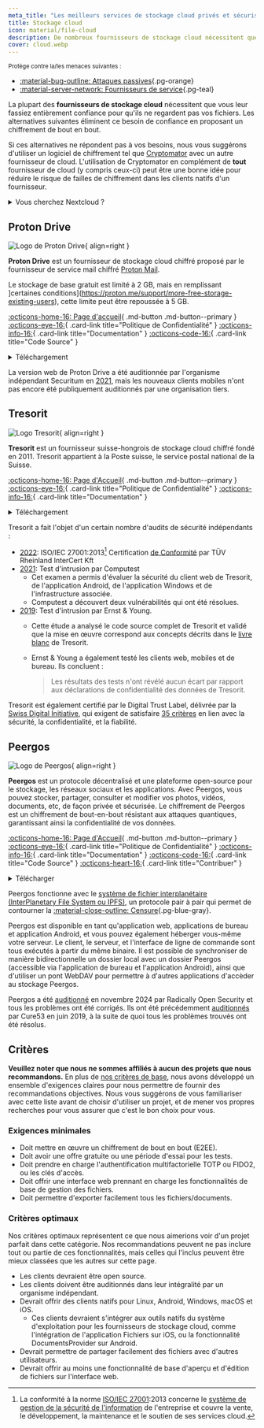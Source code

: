 ```yaml
---
meta_title: "Les meilleurs services de stockage cloud privés et sécurisés - Privacy Guides"
title: Stockage cloud
icon: material/file-cloud
description: De nombreux fournisseurs de stockage cloud nécessitent que vous leur fassiez confiance pour ne pas consulter vos fichiers. Voici des alternatives privées !
cover: cloud.webp
---
```


<small>Protège contre la/les menaces suivantes :</small>

- [:material-bug-outline: Attaques passives](basics/common-threats.md#security-and-privacy ""){.pg-orange}
- [:material-server-network: Fournisseurs de service](basics/common-threats.md#privacy-from-service-providers ""){.pg-teal}

La plupart des **fournisseurs de stockage cloud** nécessitent que vous leur fassiez entièrement confiance pour qu'ils ne regardent pas vos fichiers. Les alternatives suivantes éliminent ce besoin de confiance en proposant un chiffrement de bout en bout.

Si ces alternatives ne répondent pas à vos besoins, nous vous suggérons d'utiliser un logiciel de chiffrement tel que [Cryptomator](encryption.md#cryptomator-cloud) avec un autre fournisseur de cloud. L'utilisation de Cryptomator en complément de **tout** fournisseur de cloud (y compris ceux-ci) peut être une bonne idée pour réduire le risque de failles de chiffrement dans les clients natifs d'un fournisseur.

<details class="admonition info" markdown>
<summary>Vous cherchez Nextcloud ?</summary>

Pour nos lecteurs les plus avancés, nous [recommandons toujours](self-hosting/file-management.md#nextcloud) Nextcloud en tant que gestionnaire de fichier autohébergé, mais nous ne recommandons pas les fournisseurs de stockage proposés par Nextcloud pour le moment, car nous ne [recommandons pas](https://discuss.privacyguides.net/t/dont-recommend-nextcloud-e2ee/10352/29) la fonctionnalité de chiffrement de bout-en-bout de Nextcloud pour les utilisateurs moyens.

</details>

## Proton Drive

<div class="admonition recommendation" markdown>

![Logo de Proton Drive](assets/img/cloud/protondrive.svg){ align=right }

**Proton Drive** est un fournisseur de stockage cloud chiffré proposé par le fournisseur de service mail chiffré [Proton Mail](email.md#proton-mail).

Le stockage de base gratuit est limité à 2 GB, mais en remplissant ]certaines conditions](https://proton.me/support/more-free-storage-existing-users), cette limite peut être repoussée à 5 GB.

[:octicons-home-16: Page d'accueil](https://proton.me/drive){ .md-button .md-button--primary }
[:octicons-eye-16:](https://proton.me/drive/privacy-policy){ .card-link title="Politique de Confidentialité" }
[:octicons-info-16:](https://proton.me/support/drive){ .card-link title="Documentation" }
[:octicons-code-16:](https://github.com/ProtonMail/WebClients){ .card-link title="Code Source" }

<details class="downloads" markdown>
<summary>Téléchargement</summary>

- [:simple-googleplay: Google Play](https://play.google.com/store/apps/details?id=me.proton.android.drive)
- [:simple-appstore: App Store](https://apps.apple.com/app/id1509667851)
- [:fontawesome-brands-windows: Windows](https://proton.me/drive/download)
- [:simple-apple: macOS](https://proton.me/drive/download)

</details>

</div>

La version web de Proton Drive a été auditionnée par l'organisme indépendant Securitum en [2021](https://proton.me/community/open-source), mais les nouveaux clients mobiles n'ont pas encore été publiquement auditionnés par une organisation tiers.

## Tresorit

<div class="admonition recommendation" markdown>

![Logo Tresorit](assets/img/cloud/tresorit.svg){ align=right }

**Tresorit** est un fournisseur suisse-hongrois de stockage cloud chiffré fondé en 2011. Tresorit appartient à la Poste suisse, le service postal national de la Suisse.

[:octicons-home-16: Page d'Accueil](https://tresorit.com){ .md-button .md-button--primary }
[:octicons-eye-16:](https://tresorit.com/legal/privacy-policy){ .card-link title="Politique de Confidentialité" }
[:octicons-info-16:](https://support.tresorit.com){ .card-link title="Documentation" }

<details class="downloads" markdown>
<summary>Téléchargement</summary>

- [:simple-googleplay: Google Play](https://play.google.com/store/apps/details?id=com.tresorit.mobile)
- [:simple-appstore: App Store](https://apps.apple.com/app/id722163232)
- [:fontawesome-brands-windows: Windows](https://tresorit.com/download)
- [:simple-apple: macOS](https://tresorit.com/download)
- [:simple-linux: Linux](https://tresorit.com/download)

</details>

</div>

Tresorit a fait l'objet d'un certain nombre d'audits de sécurité indépendants :

- [2022](https://tresorit.com/blog/tresorit-receives-iso-27001-certification): ISO/IEC 27001:2013[^1] Certification [de Conformité](https://certipedia.com/quality_marks/9108644476) par TÜV Rheinland InterCert Kft
- [2021](https://tresorit.com/blog/fresh-penetration-testing-confirms-tresorit-security): Test d'intrusion par Computest
    - Cet examen a permis d'évaluer la sécurité du client web de Tresorit, de l'application Android, de l'application Windows et de l'infrastructure associée.
    - Computest a découvert deux vulnérabilités qui ont été résolues.
- [2019](https://tresorit.com/blog/ernst-young-review-verifies-tresorits-security-architecture): Test d'intrusion par Ernst & Young.
    - Cette étude a analysé le code source complet de Tresorit et validé que la mise en œuvre correspond aux concepts décrits dans le [livre blanc](https://prodfrontendcdn.azureedge.net/202208011608/tresorit-encryption-whitepaper.pdf) de Tresorit.
    - Ernst & Young a également testé les clients web, mobiles et de bureau. Ils concluent :

        > Les résultats des tests n'ont révélé aucun écart par rapport aux déclarations de confidentialité des données de Tresorit.

Tresorit est également certifié par le Digital Trust Label, délivrée par la [Swiss Digital Initiative](https://efd.admin.ch/en/swiss-digital-initiative-en), qui exigent de satisfaire [35 critères](https://swiss-digital-initiative.org/criteria) en lien avec la sécurité, la confidentialité, et la fiabilité.

## Peergos

<div class="admonition recommendation" markdown>

![Logo de Peergos](assets/img/cloud/peergos.svg){ align=right }

**Peergos** est un protocole décentralisé et une plateforme open-source pour le stockage, les réseaux sociaux et les applications. Avec Peergos, vous pouvez stocker, partager, consulter et modifier vos photos, vidéos, documents, etc, de façon privée et sécurisée. Le chiffrement de Peergos est un chiffrement de bout-en-bout résistant aux attaques quantiques, garantissant ainsi la confidentialité de vos données.

[:octicons-home-16: Page d'Accueil](https://peergos.org){ .md-button .md-button--primary }
[:octicons-eye-16:](https://peergos.net/privacy.html){ .card-link title="Politique de Confidentialité" }
[:octicons-info-16:](https://book.peergos.org){ .card-link title="Documentation" }
[:octicons-code-16:](https://github.com/Peergos/Peergos){ .card-link title="Code Source" }
[:octicons-heart-16:](https://github.com/peergos/peergos#support){ .card-link title="Contribuer" }

<details class="downloads" markdown>
<summary>Télécharger</summary>

- [:simple-googleplay: Google Play](https://play.google.com/store/apps/details?id=peergos.android)
- [:simple-github: GitHub](https://github.com/Peergos/web-ui/releases)
- [:fontawesome-brands-windows: Windows](https://peergos.org/download#windows)
- [:simple-apple: macOS](https://peergos.org/download#macos)
- [:simple-linux: Linux](https://peergos.org/download#linux)
- [:octicons-browser-16: Web](https://peergos.net)

</details>

</div>

Peergos fonctionne avec le [système de fichier interplanétaire (InterPlanetary File System ou IPFS)](https://ipfs.tech), un protocole pair à  pair qui permet de contourner la [:material-close-outline: Censure](basics/common-threats.md#avoiding-censorship ""){.pg-blue-gray}.

Peergos est disponible en tant qu'application web, applications de bureau et application Android, et vous pouvez également héberger vous-même votre serveur. Le client, le serveur, et l'interface de ligne de commande sont tous exécutés à partir du même binaire. Il est possible de synchroniser de manière bidirectionnelle un dossier local avec un dossier Peergos (accessible via l'application de bureau et l'application Android), ainsi que d'utiliser un pont WebDAV pour permettre à d'autres applications d'accèder au stockage Peergos.

Peergos a été [auditionné](https://peergos.org/posts/security-audit-2024) en novembre 2024 par Radically Open Security et tous les problèmes ont été corrigés. Ils ont été précédemment [auditionnés](https://cure53.de/pentest-report_peergos.pdf) par Cure53 en juin 2019, à la suite de quoi tous les problèmes trouvés ont été résolus.

## Critères

**Veuillez noter que nous ne sommes affiliés à aucun des projets que nous recommandons.** En plus de [nos critères de base](about/criteria.md), nous avons développé un ensemble d'exigences claires pour nous permettre de fournir des recommandations objectives. Nous vous suggérons de vous familiariser avec cette liste avant de choisir d'utiliser un projet, et de mener vos propres recherches pour vous assurer que c'est le bon choix pour vous.

### Exigences minimales

- Doit mettre en œuvre un chiffrement de bout en bout (E2EE).
- Doit avoir une offre gratuite ou une période d'essai pour les tests.
- Doit prendre en charge l'authentification multifactorielle TOTP ou FIDO2, ou les clés d'accès.
- Doit offrir une interface web prennant en charge les fonctionnalités de base de gestion des fichiers.
- Doit permettre d'exporter facilement tous les fichiers/documents.

### Critères optimaux

Nos critères optimaux représentent ce que nous aimerions voir d'un projet parfait dans cette catégorie. Nos recommandations peuvent ne pas inclure tout ou partie de ces fonctionnalités, mais celles qui l'inclus peuvent être mieux classées que les autres sur cette page.

- Les clients devraient être open source.
- Les clients doivent être auditionnés dans leur intégralité par un organisme indépendant.
- Devrait offrir des clients natifs pour Linux, Android, Windows, macOS et iOS.
    - Ces clients devraient s'intégrer aux outils natifs du système d'exploitation pour les fournisseurs de stockage cloud, comme l'intégration de l'application Fichiers sur iOS, ou la fonctionnalité DocumentsProvider sur Android.
- Devrait permettre de partager facilement des fichiers avec d'autres utilisateurs.
- Devrait offrir au moins une fonctionnalité de base d'aperçu et d'édition de fichiers sur l'interface web.

[^1]: La conformité à la norme [ISO/IEC 27001](https://en.wikipedia.org/wiki/ISO/IEC_27001):2013 concerne le [système de gestion de la sécurité de l'information](https://en.wikipedia.org/wiki/Information_security_management) de l'entreprise et couvre la vente, le développement, la maintenance et le soutien de ses services cloud.
